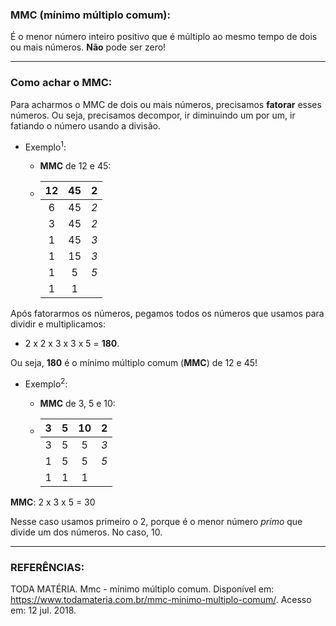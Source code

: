 ### MMC (mínimo múltiplo comum):

É o menor número inteiro positivo que é múltiplo ao mesmo tempo de dois ou mais números. **Não** pode ser zero!

___

### Como achar o MMC:

Para acharmos o MMC de dois ou mais números, precisamos **fatorar** esses números. Ou seja, precisamos decompor, ir diminuindo um por um, ir fatiando o número usando a divisão.

* Exemplo<sup>1</sup>:

	* **MMC** de 12 e 45:
	
	* 	|  12  |  45  |   2   |
		|:----:|:----:| :---: |
		|  6   |  45  |  *2*  |
		|  3   |  45  |  *2*  |
		|  1   |  45  |  *3*  |
		|  1   |  15  |  *3*  |
		|  1   |   5  |  *5*  |
		|  1   |   1  |

Após fatorarmos os números, pegamos todos os números que usamos para dividir e multiplicamos:

* 2 x 2 x 3 x 3 x 5 = **180**.

Ou seja, **180** é o mínimo múltiplo comum (**MMC**) de 12 e 45!


* Exemplo<sup>2</sup>:

	* **MMC** de 3, 5 e 10:

	* |  3  |  5  |  10  |  2  |
	  |:---:|:---:|:----:| :-: |
	  |  3  |  5  |   5  | *3* |
	  |  1  |  5  |   5  | *5* |
	  |  1  |  1  |   1  |

**MMC**: 2 x 3 x 5 = 30

Nesse caso usamos primeiro o 2, porque é o menor número *primo* que divide um dos números. No caso, 10.

___

### REFERÊNCIAS:

TODA MATÉRIA. Mmc - mínimo múltiplo comum. Disponível em: <https://www.todamateria.com.br/mmc-minimo-multiplo-comum/>. Acesso em: 12 jul. 2018.

